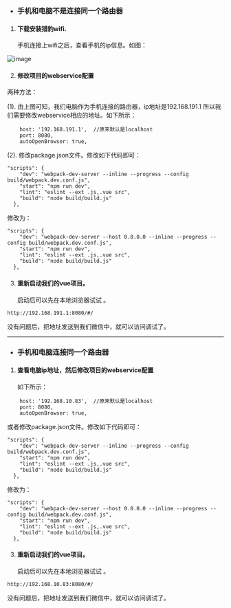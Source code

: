 
- ### 手机和电脑不是连接同一个路由器

1. #### 下载安装猎豹wifi.
   手机连接上wifi之后，查看手机的ip信息。如图：

![image](http://119.27.177.40/img/qiniu/blog-20180419155700.jpg)

2. #### 修改项目的webservice配置
两种方法：

(1). 由上图可知，我们电脑作为手机连接的路由器，ip地址是192.168.191.1 所以我们需要修改webservice相应的地址。如下所示：

```
    host: '192.168.191.1',  //原来默认是localhost
    port: 8080, 
    autoOpenBrowser: true,
```

(2). 修改package.json文件。修改如下代码即可：

```
"scripts": {
    "dev": "webpack-dev-server --inline --progress --config build/webpack.dev.conf.js",
    "start": "npm run dev",
    "lint": "eslint --ext .js,.vue src",
    "build": "node build/build.js"
  },
```

  修改为：

```
"scripts": {
    "dev": "webpack-dev-server --host 0.0.0.0 --inline --progress --config build/webpack.dev.conf.js",
    "start": "npm run dev",
    "lint": "eslint --ext .js,.vue src",
    "build": "node build/build.js"
  },
```


3. #### 重新启动我们的vue项目。
    启动后可以先在本地浏览器试试 。
```
http://192.168.191.1:8080/#/
```
没有问题后，把地址发送到我们微信中，就可以访问调试了。

---


- ### 手机和电脑连接同一个路由器

1. #### 查看电脑ip地址，然后修改项目的webservice配置
    如下所示：

```
    host: '192.168.10.83',  //原来默认是localhost
    port: 8080, 
    autoOpenBrowser: true,
```
或者修改package.json文件。修改如下代码即可：

```
"scripts": {
    "dev": "webpack-dev-server --inline --progress --config build/webpack.dev.conf.js",
    "start": "npm run dev",
    "lint": "eslint --ext .js,.vue src",
    "build": "node build/build.js"
  },
```

  修改为：

```
"scripts": {
    "dev": "webpack-dev-server --host 0.0.0.0 --inline --progress --config build/webpack.dev.conf.js",
    "start": "npm run dev",
    "lint": "eslint --ext .js,.vue src",
    "build": "node build/build.js"
  },
```

3. #### 重新启动我们的vue项目。
    启动后可以先在本地浏览器试试 。
```
http://192.168.10.83:8080/#/
```
没有问题后，把地址发送到我们微信中，就可以访问调试了。
